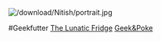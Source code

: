 ![/download/Nitish/portrait.jpg](%assets_url%/download/Nitish/portrait.jpg)

#Geekfutter
[The Lunatic Fridge](https://the-lunatic-fridge.tumblr.com/)
[Geek&Poke](http://geek-and-poke.com/)
